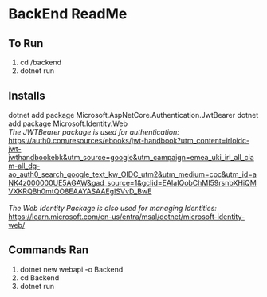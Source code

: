 # BackEnd ReadMe
## To Run 
1. cd /backend
2. dotnet run

## Installs
dotnet add package Microsoft.AspNetCore.Authentication.JwtBearer
dotnet add package Microsoft.Identity.Web </br>
*The JWTBearer package is used for authentication:* https://auth0.com/resources/ebooks/jwt-handbook?utm_content=irloidc-jwt-jwthandbookebk&utm_source=google&utm_campaign=emea_uki_irl_all_ciam-all_dg-ao_auth0_search_google_text_kw_OIDC_utm2&utm_medium=cpc&utm_id=aNK4z000000UE5AGAW&gad_source=1&gclid=EAIaIQobChMI59rsnbXHiQMVXKRQBh0mtQO8EAAYASAAEgISVvD_BwE
</br>
</br>
*The Web Identity Package is also used for managing Identities:* https://learn.microsoft.com/en-us/entra/msal/dotnet/microsoft-identity-web/


## Commands Ran
1. dotnet new webapi -o Backend
2. cd Backend
3. dotnet run
